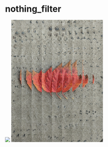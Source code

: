 # nothing_filter

<p float="left">
  <img src="/demo_input.jpeg" width="300" />
  <img src="/demo_output.jpeg" width="300" /> 
</p>
